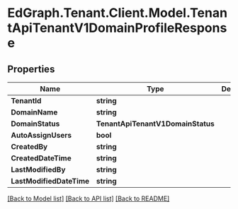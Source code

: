 # EdGraph.Tenant.Client.Model.TenantApiTenantV1DomainProfileResponse

## Properties

Name | Type | Description | Notes
------------ | ------------- | ------------- | -------------
**TenantId** | **string** |  | [optional] 
**DomainName** | **string** |  | [optional] 
**DomainStatus** | **TenantApiTenantV1DomainStatus** |  | [optional] 
**AutoAssignUsers** | **bool** |  | [optional] 
**CreatedBy** | **string** |  | [optional] 
**CreatedDateTime** | **string** |  | [optional] 
**LastModifiedBy** | **string** |  | [optional] 
**LastModifiedDateTime** | **string** |  | [optional] 

[[Back to Model list]](../README.md#documentation-for-models) [[Back to API list]](../README.md#documentation-for-api-endpoints) [[Back to README]](../README.md)

